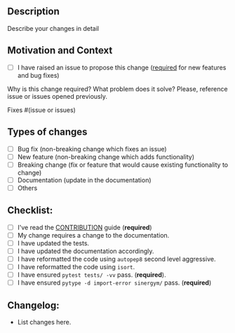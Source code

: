 <!--- Provide a general summary of your changes in the Title above -->

## Description
Describe your changes in detail

## Motivation and Context

- [ ] I have raised an issue to propose this change ([required](https://github.com/jajimer/sinergym/blob/main/CONTRIBUTING.md) for new features and bug fixes)

Why is this change required? What problem does it solve? Please, reference issue or issues opened previously.
<!--- e.g You can use the syntax `fixes #100` if this solves the issue #100 -->
Fixes #(issue or issues)

## Types of changes
<!--- What types of changes does your code introduce? Put an `x` in all the boxes that apply: -->
- [ ] Bug fix (non-breaking change which fixes an issue)
- [ ] New feature (non-breaking change which adds functionality)
- [ ] Breaking change (fix or feature that would cause existing functionality to change)
- [ ] Documentation (update in the documentation)
- [ ] Others

## Checklist:
<!--- Go over all the following points, and put an `x` in all the boxes that apply. -->
<!--- If you're unsure about any of these, don't hesitate to ask. We're here to help! -->
- [ ] I've read the [CONTRIBUTION](https://github.com/jajimer/sinergym/blob/main/CONTRIBUTING.md) guide (**required**)
- [ ] My change requires a change to the documentation.
- [ ] I have updated the tests.
- [ ] I have updated the documentation accordingly.
- [ ] I have reformatted the code using `autopep8` second level aggressive.
- [ ] I have reformatted the code using `isort`.
- [ ] I have ensured `pytest tests/ -vv` pass. (**required**).
- [ ] I have ensured `pytype -d import-error sinergym/` pass. (**required**)

## Changelog:

- List changes here.

<!--- This Template is an edited version of the one from https://github.com/evilsocket/pwnagotchi/-->